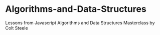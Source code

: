 # Algorithms-and-Data-Structures
Lessons from Javascript Algorithms and Data Structures Masterclass by Colt Steele
